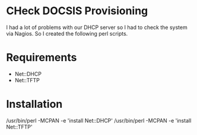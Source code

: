 # CHeck DOCSIS Provisioning

I had a lot of problems with our DHCP server so I had to check the system via Nagios. So I created the following perl scripts.

# Requirements
- Net::DHCP
- Net::TFTP

# Installation
/usr/bin/perl -MCPAN -e 'install Net::DHCP'
/usr/bin/perl -MCPAN -e 'install Net::TFTP'

